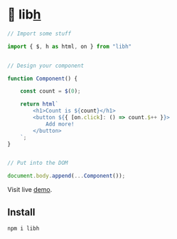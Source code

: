 # 🐛 lib[h](https://libh.js.org)

```javascript
// Import some stuff

import { $, h as html, on } from "libh"


// Design your component

function Component() {

    const count = $(0);

    return html`
        <h1>Count is ${count}</h1>
        <button ${{ [on.click]: () => count.$++ }}>
            Add more!
        </button>
    `;
}


// Put into the DOM

document.body.append(...Component());
```

Visit live [demo](https://ihasq.com/libh/demo/count).

## Install
```sh
npm i libh
```
